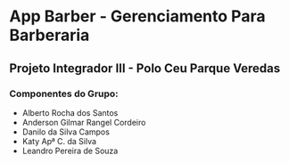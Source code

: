 # App Barber - Gerenciamento Para Barberaria
## Projeto Integrador III - Polo Ceu Parque Veredas
### Componentes do Grupo:
- Alberto Rocha dos Santos
- Anderson Gilmar Rangel Cordeiro
- Danilo da Silva Campos
- Katy Apª C. da Silva
- Leandro Pereira de Souza
